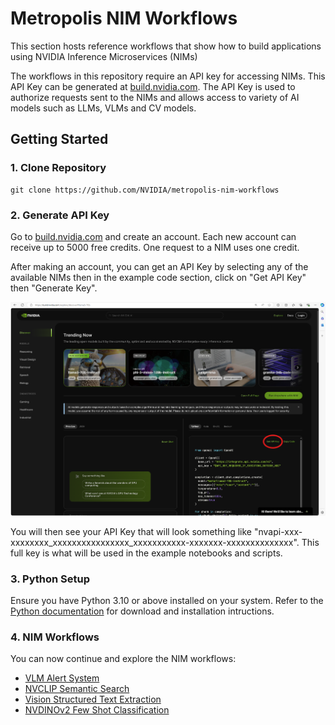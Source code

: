 # Metropolis NIM Workflows 

This section hosts reference workflows that show how to build applications using NVIDIA Inference Microservices (NIMs)

The workflows in this repository require an API key for accessing NIMs. This API Key can be generated at [build.nvidia.com](https://build.nvidia.com). The API Key is used to authorize requests sent to the NIMs and allows access to variety of AI models such as LLMs, VLMs and CV models. 

## Getting Started 

### 1. Clone Repository 

```
git clone https://github.com/NVIDIA/metropolis-nim-workflows
```

### 2. Generate API Key 

Go to [build.nvidia.com](https://build.nvidia.com) and create an account. Each new account can receive up to 5000 free credits. One request to a NIM uses one credit. 

After making an account, you can get an API Key by selecting any of the available NIMs then in the example code section, click on "Get API Key" then "Generate Key". 

![Generate API Key](readme_assets/generate_api_key.png)


You will then see your API Key that will look something like "nvapi-xxx-xxxxxxxx_xxxxxxxxxxxxxxxx_xxxxxxxxxxx-xxxxxxx-xxxxxxxxxxxxxx". This full key is what will be used in the example notebooks and scripts. 

### 3. Python Setup 

Ensure you have Python 3.10 or above installed on your system. Refer to the [Python documentation](https://www.python.org/downloads/) for download and installation intructions. 


### 4. NIM Workflows 

You can now continue and explore the NIM workflows: 

- [VLM Alert System](vlm_alerts/README.md)
- [NVCLIP Semantic Search](nvclip_semantic_search/README.md)
- [Vision Structured Text Extraction](vision_text_extraction/README.md)
- [NVDINOv2 Few Shot Classification](nvdinov2_few_shot/README.md)

